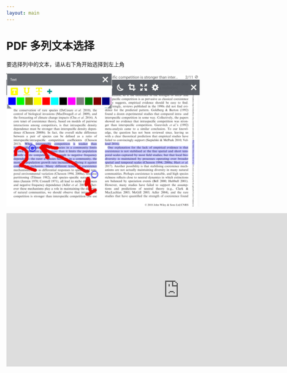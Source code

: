 ```yaml
---
layout: main
---
```


# PDF 多列文本选择

要选择列中的文本，请从右下角开始选择到左上角

![Column selectio in PDF](1.png)

<iframe width="900" height="400" src="https://www.youtube.com/embed/Bdj3Z86uO38" title="Librera. Select text in columns in PDF files/ Виділення тексту в колонках. Лібрера" frameborder="0" allow="accelerometer; autoplay; clipboard-write; encrypted-media; gyroscope; picture-in-picture; web-share" allowfullscreen></iframe>


